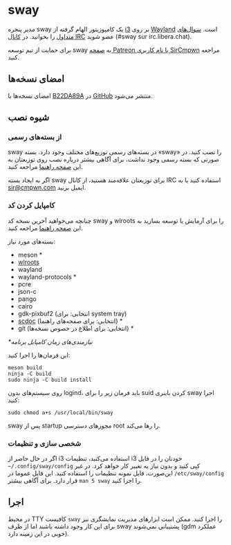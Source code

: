 # sway

مدیر پنجره sway یک کامپوزیتور الهام گرفته از [i3](https://i3wm.org/) بر روی [Wayland](http://wayland.freedesktop.org/) است. [سوال‌های متداول](https://github.com/swaywm/sway/wiki) را بخوانید. در [کانال
IRC](http://web.libera.chat/gamja/?channels=sway&uio=d4) عضو شوید (#sway sur
irc.libera.chat).

برای حمایت از تیم توسعه sway به [صفحه
Patreon با نام کاربری SirCmpwn](https://patreon.com/sircmpwn) مراجعه کنید.

## امضای نسخه‌ها

امضای نسخه‌ها با [B22DA89A](http://pgp.mit.edu/pks/lookup?op=vindex&search=0x52CB6609B22DA89A) در [GitHub](https://github.com/swaywm/sway/releases) منتشر می‌شود.

## شیوه نصب

### از بسته‌های رسمی

sway در بسته‌های رسمی توزیع‌های مختلف وجود دارد. بسته «sway» را نصب کنید. در صورتی که بسته رسمی وجود نداشت، برای آگاهی بیشتر درباره نصب روی توزیعتان به این [صفحه راهنما](https://github.com/swaywm/sway/wiki/Unsupported-packages) مراجعه کنید.

اگر به ایجاد بسته sway برای توزیعتان علاقه‌مند هستید، از کانال IRC استفاده کنید یا به sir@cmpwn.com ایمیل بزنید.

### کامپایل کردن کد

چنانچه می‌خواهید آخرین نسخه کد sway و wlroots را برای آزمایش یا توسعه بسازید به این [صفحه راهنما](https://github.com/swaywm/sway/wiki/Development-Setup) مراجعه کنید.

بسته‌های مورد نیاز:

* meson \*
* [wlroots](https://gitlab.freedesktop.org/wlroots/wlroots)
* wayland
* wayland-protocols \*
* pcre
* json-c
* pango
* cairo
* gdk-pixbuf2 (انتخابی: برای system tray)
* [scdoc](https://git.sr.ht/~sircmpwn/scdoc) (انتخابی: برای صفحه‌های راهنما) \*
* git (انتخابی: برای اطلاع در خصوص نسخه‌ها) \*

_\*نیازمندی‌های زمان کامپایل برنامه_

این فرمان‌ها را اجرا کنید:

    meson build
    ninja -C build
    sudo ninja -C build install

روی سیستم‌های بدون logind، باید فرمان زیر را برای suid کردن باینری sway اجرا کنید:

    sudo chmod a+s /usr/local/bin/sway

sway پس از startup مجوزهای دسترسی root را رها می‌کند.

### شخصی سازی و تنظیمات

اگر در حال حاضر از i3 استفاده می‌کنید، تنظیمات i3 خودتان را در فایل ‪`~/.config/sway/config`‬ کپی کنید و بدون نیاز به تغییر کار خواهد کرد. در غیر این‌صورت، فایل نمونه تنظیمات را استفاده کنید. این فایل عموما در ‪`/etc/sway/config`‬ قرار دارد. برای آگاهی بیشتر `man 5 sway` را اجرا کنید.

## اجرا

در محیط TTY کافیست `sway` را اجرا کنید. ممکن است ابزارهای مدیریت نمایشگری نیز برای این کار وجود داشته باشند اما از طرف sway پشتیبانی نمی‌شوند (gdm عملکرد خوبی در این زمینه دارد).  
